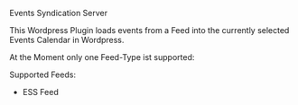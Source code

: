 Events Syndication Server

This Wordpress Plugin loads events from a Feed into the currently selected Events Calendar in Wordpress.

At the Moment only one Feed-Type ist supported:

Supported Feeds:
* ESS Feed 

